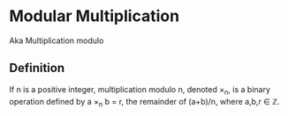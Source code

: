 # Modular Multiplication

Aka Multiplication modulo

## Definition

If n is a positive integer, multiplication modulo n, denoted ×<sub>n</sub>, is a binary operation defined by a ×<sub>n</sub> b = r, the remainder of (a+b)/n, where a,b,r ∈ ℤ.